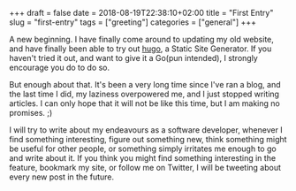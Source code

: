 +++
draft = false
date = 2018-08-19T22:38:10+02:00
title = "First Entry"
slug = "first-entry"
tags = ["greeting"]
categories = ["general"]
+++

A new beginning. I have finally come around to updating my old website, and have
finally been able to try out [hugo](https://gohugo.io/), a Static Site
Generator. If you haven't tried it out, and want to give it a Go(pun intended),
I strongly encourage you do to do so.

But enough about that. It's been a very long time since I've ran a blog, and the
last time I did, my laziness overpowered me, and I just stopped writing
articles. I can only hope that it will not be like this time, but I am making no
promises. ;)

I will try to write about my endeavours as a software developer, whenever I find
something interesting, figure out something new, think something might be
useful for other people, or something simply irritates me enough to go and write
about it. If you think you might find something interesting in the feature,
bookmark my site, or follow me on Twitter, I will be tweeting about every new
post in the future.
